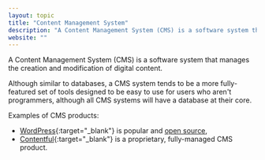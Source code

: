 ```yaml
---
layout: topic
title: "Content Management System"
description: "A Content Management System (CMS) is a software system that manages the creation and modification of digital content."
website: ""
---
```


A Content Management System (CMS) is a software system that manages the creation and modification of digital content.

Although similar to databases, a CMS system tends to be a more fully-featured set of tools designed to be easy to use for users who aren't programmers, although all CMS systems will have a database at their core.

Examples of CMS products:
- [WordPress](https://wordpress.org/){:target="_blank"} is popular and [open source](/open-source-software),
- [Contentful](https://www.contentful.com/){:target="_blank"} is a proprietary, fully-managed CMS product.